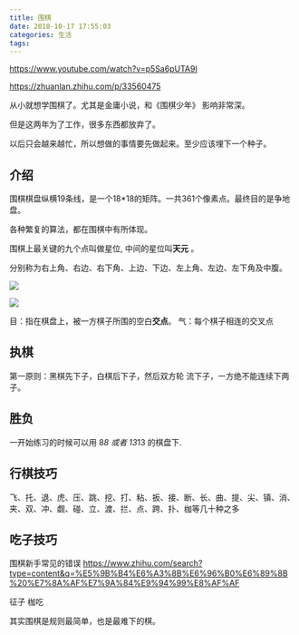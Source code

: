 ```yaml
---
title: 围棋
date: 2018-10-17 17:55:03
categories: 生活
tags:
---
```

https://www.youtube.com/watch?v=p5Sa6pUTA9I

https://zhuanlan.zhihu.com/p/33560475

从小就想学围棋了。尤其是金庸小说，和《围棋少年》 影响非常深。

但是这两年为了工作，很多东西都放弃了。

以后只会越来越忙，所以想做的事情要先做起来。至少应该埋下一个种子。

## 介绍
围棋棋盘纵横19条线，是一个18*18的矩阵。一共361个像素点。最终目的是争地盘。

各种繁复的算法，都在围棋中有所体现。

围棋上最关键的九个点叫做星位, 中间的星位叫**天元** 。

分别称为右上角、右边、右下角、上边、下边、左上角、左边、左下角及中腹。

![](https://pic4.zhimg.com/80/v2-79c30a90b5d413e4aad69c8bfdaa1f8a_hd.jpg)

![](https://pic3.zhimg.com/80/v2-f852ad5a179f0e3d6760f177511d330f_hd.jpg)

目：指在棋盘上，被一方棋子所围的空白**交点**。
气：每个棋子相连的交叉点

## 执棋

第一原则：黑棋先下子，白棋后下子，然后双方轮 流下子，一方绝不能连续下两子。

## 胜负
一开始练习的时候可以用 8*8 或者 13*13 的棋盘下.

## 行棋技巧
飞、托、退、虎、压、跳、挖、打、粘、扳、接、断、长、曲、提、尖、镇、消、夹、双、冲、觑、碰、立、渡、拦、点、跨、扑、枷等几十种之多
## 吃子技巧


围棋新手常见的错误
https://www.zhihu.com/search?type=content&q=%E5%9B%B4%E6%A3%8B%E6%96%B0%E6%89%8B%20%E7%8A%AF%E7%9A%84%E9%94%99%E8%AF%AF

征子
枷吃

其实围棋是规则最简单，也是最难下的棋。
